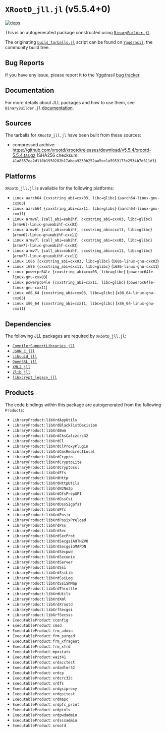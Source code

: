 # `XRootD_jll.jl` (v5.5.4+0)

[![deps](https://juliahub.com/docs/XRootD_jll/deps.svg)](https://juliahub.com/ui/Packages/XRootD_jll/Kw5a2?page=2)

This is an autogenerated package constructed using [`BinaryBuilder.jl`](https://github.com/JuliaPackaging/BinaryBuilder.jl).

The originating [`build_tarballs.jl`](https://github.com/JuliaPackaging/Yggdrasil/blob/c1e388e582a696b8126376038299f51578640a33/X/XRootD/build_tarballs.jl) script can be found on [`Yggdrasil`](https://github.com/JuliaPackaging/Yggdrasil/), the community build tree.

## Bug Reports

If you have any issue, please report it to the Yggdrasil [bug tracker](https://github.com/JuliaPackaging/Yggdrasil/issues).

## Documentation

For more details about JLL packages and how to use them, see `BinaryBuilder.jl` [documentation](https://docs.binarybuilder.org/stable/jll/).

## Sources

The tarballs for `XRootD_jll.jl` have been built from these sources:

* compressed archive: https://github.com/xrootd/xrootd/releases/download/v5.5.4/xrootd-5.5.4.tar.gz (SHA256 checksum: `41a8557ea2d118b1950282b17abea9230b252aa5ee1a5959173e2534b7d611d3`)

## Platforms

`XRootD_jll.jl` is available for the following platforms:

* `Linux aarch64 {cxxstring_abi=cxx03, libc=glibc}` (`aarch64-linux-gnu-cxx03`)
* `Linux aarch64 {cxxstring_abi=cxx11, libc=glibc}` (`aarch64-linux-gnu-cxx11`)
* `Linux armv6l {call_abi=eabihf, cxxstring_abi=cxx03, libc=glibc}` (`armv6l-linux-gnueabihf-cxx03`)
* `Linux armv6l {call_abi=eabihf, cxxstring_abi=cxx11, libc=glibc}` (`armv6l-linux-gnueabihf-cxx11`)
* `Linux armv7l {call_abi=eabihf, cxxstring_abi=cxx03, libc=glibc}` (`armv7l-linux-gnueabihf-cxx03`)
* `Linux armv7l {call_abi=eabihf, cxxstring_abi=cxx11, libc=glibc}` (`armv7l-linux-gnueabihf-cxx11`)
* `Linux i686 {cxxstring_abi=cxx03, libc=glibc}` (`i686-linux-gnu-cxx03`)
* `Linux i686 {cxxstring_abi=cxx11, libc=glibc}` (`i686-linux-gnu-cxx11`)
* `Linux powerpc64le {cxxstring_abi=cxx03, libc=glibc}` (`powerpc64le-linux-gnu-cxx03`)
* `Linux powerpc64le {cxxstring_abi=cxx11, libc=glibc}` (`powerpc64le-linux-gnu-cxx11`)
* `Linux x86_64 {cxxstring_abi=cxx03, libc=glibc}` (`x86_64-linux-gnu-cxx03`)
* `Linux x86_64 {cxxstring_abi=cxx11, libc=glibc}` (`x86_64-linux-gnu-cxx11`)

## Dependencies

The following JLL packages are required by `XRootD_jll.jl`:

* [`CompilerSupportLibraries_jll`](https://github.com/JuliaBinaryWrappers/CompilerSupportLibraries_jll.jl)
* [`JSON_C_jll`](https://github.com/JuliaBinaryWrappers/JSON_C_jll.jl)
* [`Libuuid_jll`](https://github.com/JuliaBinaryWrappers/Libuuid_jll.jl)
* [`OpenSSL_jll`](https://github.com/JuliaBinaryWrappers/OpenSSL_jll.jl)
* [`XML2_jll`](https://github.com/JuliaBinaryWrappers/XML2_jll.jl)
* [`Zlib_jll`](https://github.com/JuliaBinaryWrappers/Zlib_jll.jl)
* [`libxcrypt_legacy_jll`](https://github.com/JuliaBinaryWrappers/libxcrypt_legacy_jll.jl)

## Products

The code bindings within this package are autogenerated from the following `Products`:

* `LibraryProduct`: `libXrdAppUtils`
* `LibraryProduct`: `libXrdBlacklistDecision`
* `LibraryProduct`: `libXrdBwm`
* `LibraryProduct`: `libXrdCksCalczcrc32`
* `LibraryProduct`: `libXrdCl`
* `LibraryProduct`: `libXrdClProxyPlugin`
* `LibraryProduct`: `libXrdCmsRedirectLocal`
* `LibraryProduct`: `libXrdCrypto`
* `LibraryProduct`: `libXrdCryptoLite`
* `LibraryProduct`: `libXrdCryptossl`
* `LibraryProduct`: `libXrdFfs`
* `LibraryProduct`: `libXrdHttp`
* `LibraryProduct`: `libXrdHttpUtils`
* `LibraryProduct`: `libXrdN2No2p`
* `LibraryProduct`: `libXrdOfsPrepGPI`
* `LibraryProduct`: `libXrdOssCsi`
* `LibraryProduct`: `libXrdOssSIgpfsT`
* `LibraryProduct`: `libXrdPfc`
* `LibraryProduct`: `libXrdPosix`
* `LibraryProduct`: `libXrdPosixPreload`
* `LibraryProduct`: `libXrdPss`
* `LibraryProduct`: `libXrdSec`
* `LibraryProduct`: `libXrdSecProt`
* `LibraryProduct`: `libXrdSecgsiAUTHZVO`
* `LibraryProduct`: `libXrdSecgsiGMAPDN`
* `LibraryProduct`: `libXrdSecpwd`
* `LibraryProduct`: `libXrdSecunix`
* `LibraryProduct`: `libXrdServer`
* `LibraryProduct`: `libXrdSsi`
* `LibraryProduct`: `libXrdSsiLib`
* `LibraryProduct`: `libXrdSsiLog`
* `LibraryProduct`: `libXrdSsiShMap`
* `LibraryProduct`: `libXrdThrottle`
* `LibraryProduct`: `libXrdUtils`
* `LibraryProduct`: `libXrdXml`
* `LibraryProduct`: `libXrdXrootd`
* `LibraryProduct`: `libXrfSecgsi`
* `LibraryProduct`: `libXrfSecsss`
* `ExecutableProduct`: `cconfig`
* `ExecutableProduct`: `cmsd`
* `ExecutableProduct`: `frm_admin`
* `ExecutableProduct`: `frm_purged`
* `ExecutableProduct`: `frm_xfragent`
* `ExecutableProduct`: `frm_xfrd`
* `ExecutableProduct`: `mpxstats`
* `ExecutableProduct`: `wait41`
* `ExecutableProduct`: `xrdacctest`
* `ExecutableProduct`: `xrdadler32`
* `ExecutableProduct`: `xrdcp`
* `ExecutableProduct`: `xrdcrc32c`
* `ExecutableProduct`: `xrdfs`
* `ExecutableProduct`: `xrdgsiproxy`
* `ExecutableProduct`: `xrdgsitest`
* `ExecutableProduct`: `xrdmapc`
* `ExecutableProduct`: `xrdpfc_print`
* `ExecutableProduct`: `xrdpinls`
* `ExecutableProduct`: `xrdpwdadmin`
* `ExecutableProduct`: `xrdsssadmin`
* `ExecutableProduct`: `xrootd`
